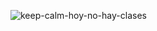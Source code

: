 
![keep-calm-hoy-no-hay-clases](https://github.com/CodeSystem2022/InfinityCode-4to-Semestre/assets/103860123/2e94bca3-00f2-4121-9206-d9be56a190eb)
